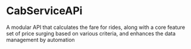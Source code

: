 # CabServiceAPi
A modular API that calculates the fare for rides, along with a core feature set of price surging based on various criteria, and enhances the data management by automation
